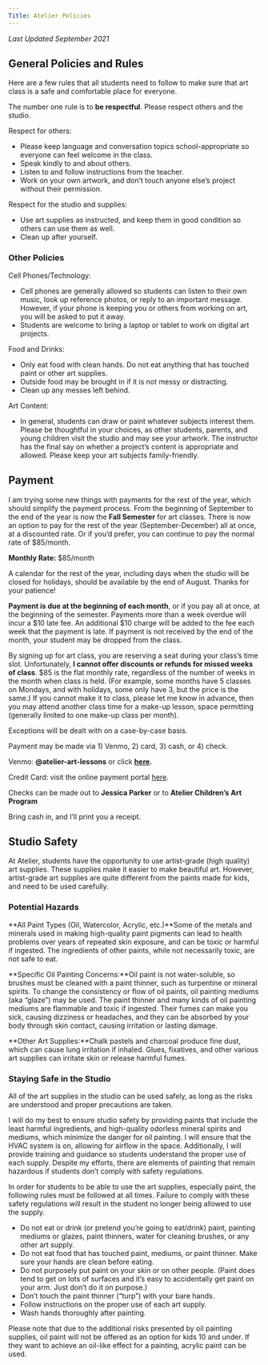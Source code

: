```yaml
---
Title: Atelier Policies
---
```


*Last Updated September 2021*

## **General Policies and Rules**

Here are a few rules that all students need to follow to make sure that art class is a safe and comfortable place for everyone.

The number one rule is to **be respectful**. Please respect others and the studio.

Respect for others:

- Please keep language and conversation topics school-appropriate so everyone can feel welcome in the class.
- Speak kindly to and about others.
- Listen to and follow instructions from the teacher.
- Work on your own artwork, and don’t touch anyone else’s project without their permission.

Respect for the studio and supplies:

- Use art supplies as instructed, and keep them in good condition so others can use them as well.
- Clean up after yourself.

### **Other Policies**

Cell Phones/Technology:

- Cell phones are generally allowed so students can listen to their own music, look up reference photos, or reply to an important message. However, if your phone is keeping you or others from working on art, you will be asked to put it away.
- Students are welcome to bring a laptop or tablet to work on digital art projects.

Food and Drinks:

- Only eat food with clean hands. Do not eat anything that has touched paint or other art supplies.
- Outside food may be brought in if it is not messy or distracting.
- Clean up any messes left behind.

Art Content:

- In general, students can draw or paint whatever subjects interest them. Please be thoughtful in your choices, as other students, parents, and young children visit the studio and may see your artwork. The instructor has the final say on whether a project’s content is appropriate and allowed. Please keep your art subjects family-friendly.

## **Payment**

I am trying some new things with payments for the rest of the year, which should simplify the payment process. From the beginning of September to the end of the year is now the **Fall Semester** for art classes. There is now an option to pay for the rest of the year (September-December) all at once, at a discounted rate. Or if you’d prefer, you can continue to pay the normal rate of $85/month.

**Monthly Rate:** $85/month

A calendar for the rest of the year, including days when the studio will be closed for holidays, should be available by the end of August. Thanks for your patience!

**Payment is due at the beginning of each month**, or if you pay all at once, at the beginning of the semester. Payments more than a week overdue will incur a $10 late fee. An additional $10 charge will be added to the fee each week that the payment is late. If payment is not received by the end of the month, your student may be dropped from the class.

By signing up for art class, you are reserving a seat during your class’s time slot. Unfortunately, **I cannot offer discounts or refunds for missed weeks of class**. $85 is the flat monthly rate, regardless of the number of weeks in the month when class is held. (For example, some months have 5 classes on Mondays, and with holidays, some only have 3, but the price is the same.) If you cannot make it to class, please let me know in advance, then you may attend another class time for a make-up lesson, space permitting (generally limited to one make-up class per month).

Exceptions will be dealt with on a case-by-case basis.

Payment may be made via 1) Venmo, 2) card, 3) cash, or 4) check.

Venmo: **@atelier-art-lessons** or click **[here](/payments/).**

Credit Card: visit the online payment portal [here](/payments/).

Checks can be made out to **Jessica Parker** or to **Atelier Children’s Art Program**

Bring cash in, and I’ll print you a receipt.

## **Studio Safety**

At Atelier, students have the opportunity to use artist-grade (high quality) art supplies. These supplies make it easier to make beautiful art. However, artist-grade art supplies are quite different from the paints made for kids, and need to be used carefully.

### **Potential Hazards**

**All Paint Types (Oil, Watercolor, Acrylic, etc.)**Some of the metals and minerals used in making high-quality paint pigments can lead to health problems over years of repeated skin exposure, and can be toxic or harmful if ingested. The ingredients of other paints, while not necessarily toxic, are not safe to eat.

**Specific Oil Painting Concerns:**Oil paint is not water-soluble, so brushes must be cleaned with a paint thinner, such as turpentine or mineral spirits. To change the consistency or flow of oil paints, oil painting mediums (aka “glaze”) may be used. The paint thinner and many kinds of oil painting mediums are flammable and toxic if ingested. Their fumes can make you sick, causing dizziness or headaches, and they can be absorbed by your body through skin contact, causing irritation or lasting damage.

**Other Art Supplies:**Chalk pastels and charcoal produce fine dust, which can cause lung irritation if inhaled. Glues, fixatives, and other various art supplies can irritate skin or release harmful fumes.

### **Staying Safe in the Studio**

All of the art supplies in the studio can be used safely, as long as the risks are understood and proper precautions are taken.

I will do my best to ensure studio safety by providing paints that include the least harmful ingredients, and high-quality odorless mineral spirits and mediums, which minimize the danger for oil painting. I will ensure that the HVAC system is on, allowing for airflow in the space. Additionally, I will provide training and guidance so students understand the proper use of each supply. Despite my efforts, there are elements of painting that remain hazardous if students don’t comply with safety regulations.

In order for students to be able to use the art supplies, especially paint, the following rules must be followed at all times. Failure to comply with these safety regulations will result in the student no longer being allowed to use the supply.

- Do not eat or drink (or pretend you’re going to eat/drink) paint, painting mediums or glazes, paint thinners, water for cleaning brushes, or any other art supply.
- Do not eat food that has touched paint, mediums, or paint thinner. Make sure your hands are clean before eating.
- Do not purposely put paint on your skin or on other people. (Paint does tend to get on lots of surfaces and it’s easy to accidentally get paint on your arm. Just don’t do it on purpose.)
- Don’t touch the paint thinner (“turp”) with your bare hands.
- Follow instructions on the proper use of each art supply.
- Wash hands thoroughly after painting.

Please note that due to the additional risks presented by oil painting supplies, oil paint will not be offered as an option for kids 10 and under. If they want to achieve an oil-like effect for a painting, acrylic paint can be used.
